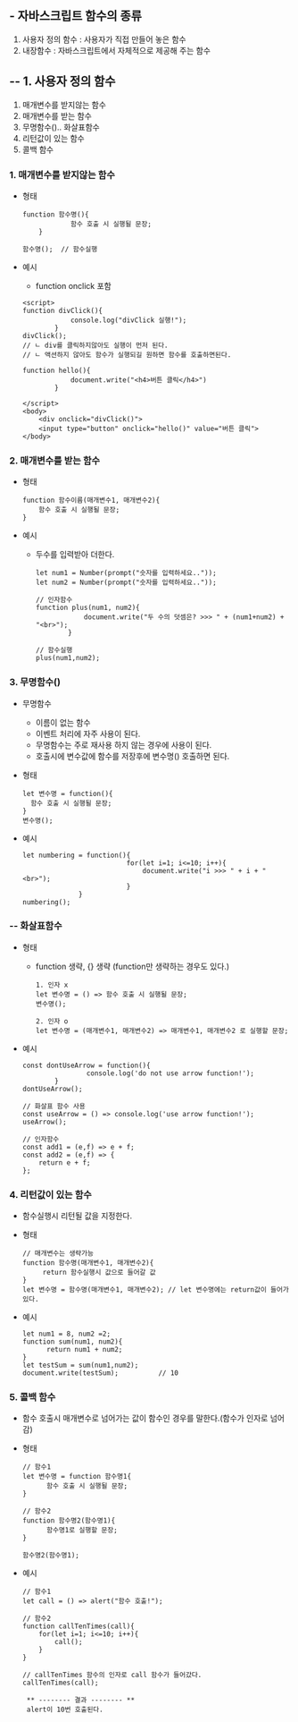 ## - 자바스크립트 함수의 종류

1. 사용자 정의 함수 : 사용자가 직접 만들어 놓은 함수
2. 내장함수 : 자바스크립트에서 자체적으로 제공해 주는 함수

## -- 1. 사용자 정의 함수

1. 매개변수를 받지않는 함수
2. 매개변수를 받는 함수
3. 무명함수().. 화살표함수
4. 리턴값이 있는 함수
5. 콜백 함수

### 1. 매개변수를 받지않는 함수

- 형태

  ```
  function 함수명(){
              함수 호출 시 실행될 문장;
      }

  함수명();  // 함수실행
  ```

- 예시

  - function onclick 포함

  ```
  <script>
  function divClick(){
              console.log("divClick 실행!");
          }
  divClick();
  // ㄴ div를 클릭하지않아도 실행이 먼저 된다.
  // ㄴ 액션하지 않아도 함수가 실행되길 원하면 함수를 호출하면된다.

  function hello(){
              document.write("<h4>버튼 클릭</h4>")
          }

  </script>
  <body>
      <div onclick="divClick()">
      <input type="button" onclick="hello()" value="버튼 클릭">
  </body>
  ```

### 2. 매개변수를 받는 함수

- 형태
  ```
  function 함수이름(매개변수1, 매개변수2){
      함수 호출 시 실행될 문장;
  }
  ```
- 예시

  - 두수를 입력받아 더한다.

    ```
    let num1 = Number(prompt("숫자를 입력하세요.."));
    let num2 = Number(prompt("숫자를 입력하세요.."));

    // 인자함수
    function plus(num1, num2){
                document.write("두 수의 덧셈은? >>> " + (num1+num2) + "<br>");
            }

    // 함수실행
    plus(num1,num2);
    ```

### 3. 무명함수()

- 무명함수
  - 이름이 없는 함수
  - 이벤트 처리에 자주 사용이 된다.
  - 무명함수는 주로 재사용 하지 않는 경우에 사용이 된다.
  - 호출시에 변수값에 함수를 저장후에 변수명() 호출하면 된다.
- 형태

  ```
  let 변수명 = function(){
    함수 호출 시 실행될 문장;
  }
  변수명();
  ```

- 예시

  ```
  let numbering = function(){
                            for(let i=1; i<=10; i++){
                                document.write("i >>> " + i + "<br>");
                            }
                }
  numbering();
  ```

### -- 화살표함수

- 형태

  - function 생략, {} 생략 (function만 생략하는 경우도 있다.)

    ```
    1. 인자 x
    let 변수명 = () => 함수 호출 시 실행될 문장;
    변수명();

    2. 인자 o
    let 변수명 = (매개변수1, 매개변수2) => 매개변수1, 매개변수2 로 실행할 문장;
    ```

- 예시

  ```
  const dontUseArrow = function(){
                  console.log('do not use arrow function!');
          }
  dontUseArrow();

  // 화살표 함수 사용
  const useArrow = () => console.log('use arrow function!');
  useArrow();

  // 인자함수
  const add1 = (e,f) => e + f;
  const add2 = (e,f) => {
      return e + f;
  };
  ```

### 4. 리턴값이 있는 함수

- 함수실행시 리턴될 값을 지정한다.

- 형태

  ```
  // 매개변수는 생략가능
  function 함수명(매개변수1, 매개변수2){
       return 함수실행시 값으로 들어갈 값
  }
  let 변수명 = 함수명(매개변수1, 매개변수2); // let 변수명에는 return값이 들어가있다.
  ```

- 예시

  ```
  let num1 = 8, num2 =2;
  function sum(num1, num2){
        return num1 + num2;
  }
  let testSum = sum(num1,num2);
  document.write(testSum);          // 10
  ```

### 5. 콜백 함수

- 함수 호출시 매개변수로 넘어가는 값이 함수인 경우를 말한다.(함수가 인자로 넘어감)
- 형태

  ```
  // 함수1
  let 변수명 = function 함수명1{
        함수 호출 시 실행될 문장;
  }

  // 함수2
  function 함수명2(함수명1){
        함수명1로 실행할 문장;
  }

  함수명2(함수명1);
  ```

- 예시

  ```
  // 함수1
  let call = () => alert("함수 호출!");

  // 함수2
  function callTenTimes(call){
      for(let i=1; i<=10; i++){
          call();
      }
  }

  // callTenTimes 함수의 인자로 call 함수가 들어갔다.
  callTenTimes(call);

   ** -------- 결과 -------- **
   alert이 10번 호출된다.
  ```
